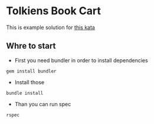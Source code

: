# Tolkiens Book Cart

This is example solution for [this kata](https://www.codewars.com/kata/59a2666349ae65ea69000051/train/ruby)

## Whre to start

- First you need bundler in order to install dependencies 

```console
gem install bundler
```

- Install those

```console
bundle install
```

- Than you can run spec

```console
rspec
```

